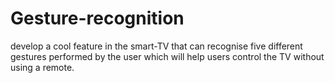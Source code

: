 # Gesture-recognition
develop a cool feature in the smart-TV that can recognise five different gestures performed by the user which will help users control the TV without using a remote.
